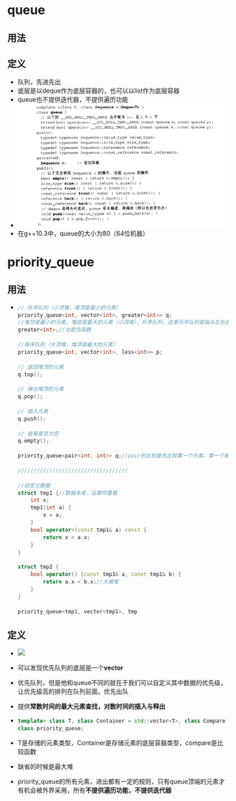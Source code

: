 # queue

## 用法



## 定义

- 队列，先进先出
- 底层是以deque作为底层容器的，也可以以list作为底层容器
- queue也不提供迭代器，不提供遍历功能
- ![](../image/queue数据结构.png)
- 在g++10.3中，queue的大小为80（64位机器）







# priority_queue

## 用法

- ```cpp
  // 升序队列（小顶堆，堆顶是最小的元素）
  priority_queue<int, vector<int>, greater<int>> q;
  //堆顶是最小的元素，堆底是最大的元素（小顶堆），升序队列，这里升序队列是指从左到右，数据依次递增；而本质还是队列，所以每次出去都是最小的元素出去
  greater<int>;//也是仿函数
  
  //降序队列（大顶堆，堆顶是最大的元素）
  priority_queue<int, vector<int>, less<int>> p;
  
  // 返回堆顶的元素
  q.top();
  
  // 弹出堆顶的元素
  q.pop();
  
  // 插入元素
  q.push();
  
  // 查看是否为空
  q.empty();
  
  priority_queue<pair<int, int>> q;//pair的比较是先比较第一个元素，第一个相等就比较第二个元素
  
  ///////////////////////////////////
  
  //自定义数据
  struct tmp1 {//数据本身，运算符重载
      int x;
      tmp1(int a) {
          x = a;
      }
      bool operator<(const tmp1& a) const {
          return x < a.x;
      }
  }
  
  struct tmp2 {
      bool operator() (const tmp1& a, const tmp1& b) {
          return a.x < b.x;//大根堆
      }
  }
  
  priority_queue<tmp1, vector<tmp1>, tmp
  ```



## 定义

- ![](F:\Code\LearningNote\Cplusplus\Note\image\priority_queue的结构.png)
- 可以发现优先队列的底层是一个**vector**



- 优先队列，但是他和queue不同的就在于我们可以自定义其中数据的优先级，让优先级高的排列在队列前面，优先出队

- 提供**常数时间的最大元素查找，对数时间的插入与释出**

- ```cpp
  template< class T, class Container = std::vector<T>, class Compare = std::less<typename Container::value_type> >
  class priority_queue;
  ```

- T是存储的元素类型，Container是存储元素的底层容器类型，compare是比较函数

- 缺省的时候是最大堆



- priority_queue的所有元素，进出都有一定的规则，只有queue顶端的元素才有机会被外界采用，所有**不提供遍历功能，不提供迭代器**
